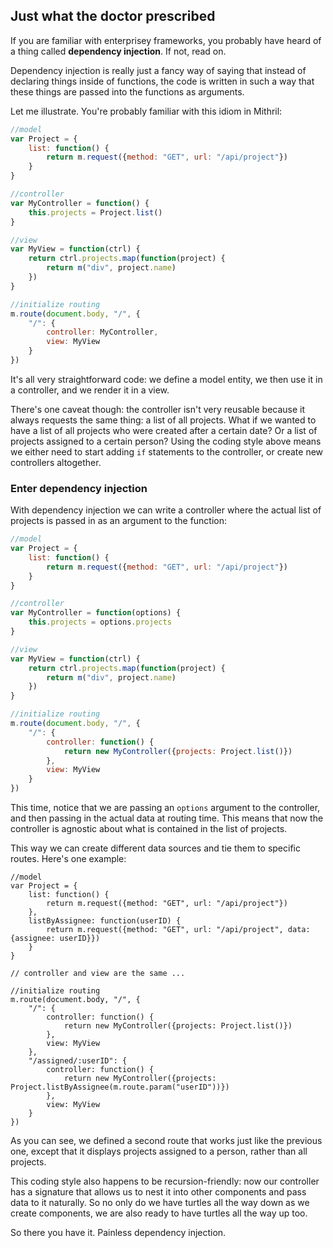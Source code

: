 ## Just what the doctor prescribed

If you are familiar with enterprisey frameworks, you probably have heard of a thing called **dependency injection**. If not, read on.

Dependency injection is really just a fancy way of saying that instead of declaring things inside of functions, the code is written in such a way that these things are passed into the functions as arguments.

Let me illustrate. You're probably familiar with this idiom in Mithril:

```javascript
//model
var Project = {
	list: function() {
		return m.request({method: "GET", url: "/api/project"})
	}
}

//controller
var MyController = function() {
	this.projects = Project.list()
}

//view
var MyView = function(ctrl) {
	return ctrl.projects.map(function(project) {
		return m("div", project.name)
	})
}

//initialize routing
m.route(document.body, "/", {
	"/": {
		controller: MyController,
		view: MyView
	}
})
```

It's all very straightforward code: we define a model entity, we then use it in a controller, and we render it in a view.

There's one caveat though: the controller isn't very reusable because it always requests the same thing: a list of all projects. What if we wanted to have a list of all projects who were created after a certain date? Or a list of projects assigned to a certain person? Using the coding style above means we either need to start adding `if` statements to the controller, or create new controllers altogether.

### Enter dependency injection

With dependency injection we can write a controller where the actual list of projects is passed in as an argument to the function:

```javascript
//model
var Project = {
	list: function() {
		return m.request({method: "GET", url: "/api/project"})
	}
}

//controller
var MyController = function(options) {
	this.projects = options.projects
}

//view
var MyView = function(ctrl) {
	return ctrl.projects.map(function(project) {
		return m("div", project.name)
	})
}

//initialize routing
m.route(document.body, "/", {
	"/": {
		controller: function() {
			return new MyController({projects: Project.list()})
		},
		view: MyView
	}
})
```

This time, notice that we are passing an `options` argument to the controller, and then passing in the actual data at routing time. This means that now the controller is agnostic about what is contained in the list of projects.

This way we can create different data sources and tie them to specific routes. Here's one example:

```
//model
var Project = {
	list: function() {
		return m.request({method: "GET", url: "/api/project"})
	},
	listByAssignee: function(userID) {
		return m.request({method: "GET", url: "/api/project", data: {assignee: userID}})
	}
}

// controller and view are the same ...

//initialize routing
m.route(document.body, "/", {
	"/": {
		controller: function() {
			return new MyController({projects: Project.list()})
		},
		view: MyView
	},
	"/assigned/:userID": {
		controller: function() {
			return new MyController({projects: Project.listByAssignee(m.route.param("userID"))})
		},
		view: MyView
	}
})
```

As you can see, we defined a second route that works just like the previous one, except that it displays projects assigned to a person, rather than all projects.

This coding style also happens to be recursion-friendly: now our controller has a signature that allows us to nest it into other components and pass data to it naturally. So no only do we have turtles all the way down as we create components, we are also ready to have turtles all the way up too.

So there you have it. Painless dependency injection.